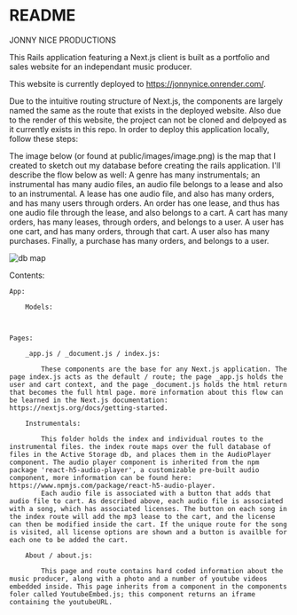# README

JONNY NICE PRODUCTIONS

This Rails application featuring a Next.js client is built as a portfolio and sales website for an independant music producer.

This website is currently deployed to https://jonnynice.onrender.com/.

Due to the intuitive routing structure of Next.js, the components are largely named the same as the route that exists in the deployed website. Also due to the render of this website, the project can not be cloned and delpoyed as it currently exists in this repo. In order to deploy this application locally, follow these steps:

The image below (or found at public/images/image.png) is the map that I created to sketch out my database before creating the rails application. I'll describe the flow below as well:
A genre has many instrumentals; an instrumental has many audio files, an audio file belongs to a lease and also to an instrumental. A lease has one audio file, and also has many orders, and has many users through orders. An order has one lease, and thus has one audio file through the lease, and also belongs to a cart. A cart has many orders, has many leases, through orders, and belongs to a user. A user has one cart, and has many orders, through that cart. A user also has many purchases. Finally, a purchase has many orders, and belongs to a user.

![db map](https://github.com/JonnyNice/BeatSalesSite/blob/main/public/images/image.png?raw=true)

Contents:

    App:

        Models:



    Pages:

        _app.js / _document.js / index.js:

            These components are the base for any Next.js application. The page index.js acts as the default / route; the page _app.js holds the user and cart context, and the page _document.js holds the html return that becomes the full html page. more information about this flow can be learned in the Next.js documentation: https://nextjs.org/docs/getting-started.

        Instrumentals:

            This folder holds the index and individual routes to the instrumental files. the index route maps over the full database of files in the Active Storage db, and places them in the AudioPlayer component. The audio player component is inherited from the npm package 'react-h5-audio-player', a customizable pre-built audio component, more information can be found here: https://www.npmjs.com/package/react-h5-audio-player.
            Each audio file is associated with a button that adds that audio file to cart. As described above, each audio file is associated with a song, which has associated licenses. The button on each song in the index route will add the mp3 lease to the cart, and the license can then be modified inside the cart. If the unique route for the song is visited, all license options are shown and a button is availble for each one to be added the cart.

        About / about.js:

            This page and route contains hard coded information about the music producer, along with a photo and a number of youtube videos embedded inside. This page inherits from a component in the components foler called YoutubeEmbed.js; this component returns an iframe containing the youtubeURL.



